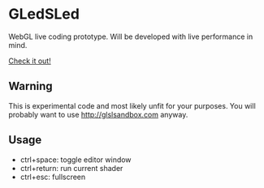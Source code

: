 GLedSLed
========

WebGL live coding prototype. Will be developed with live performance in mind.

[Check it out!](http://cr.github.io/WebGLedSLed/)

## Warning

This is experimental code and most likely unfit for your purposes. You will probably want to use http://glslsandbox.com anyway.

## Usage

* ctrl+space: toggle editor window
* ctrl+return: run current shader
* ctrl+esc: fullscreen
